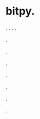 # bitpy.
.
.
.
.












.






















































.
























.



























.

















































































.































































.

















































.
